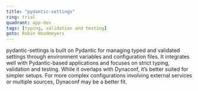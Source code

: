 ```yaml
---
title: "pydantic-settings"
ring: trial
quadrant: app-dev
tags: [typing, validation and testing]
goto: Robin Houdmeyers
---
```


pydantic-settings is built on Pydantic for managing typed and validated settings through environment variables and configuration files. It integrates well with Pydantic-based applications and focuses on strict typing, validation and testing. While it overlaps with Dynaconf, it’s better suited for simpler setups. For more complex configurations involving external services or multiple sources, Dynaconf may be a better fit.
